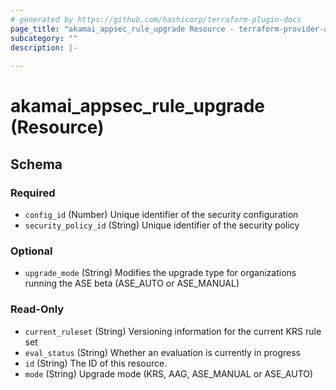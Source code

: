 ```yaml
---
# generated by https://github.com/hashicorp/terraform-plugin-docs
page_title: "akamai_appsec_rule_upgrade Resource - terraform-provider-akamai"
subcategory: ""
description: |-
  
---
```


# akamai_appsec_rule_upgrade (Resource)





<!-- schema generated by tfplugindocs -->
## Schema

### Required

- `config_id` (Number) Unique identifier of the security configuration
- `security_policy_id` (String) Unique identifier of the security policy

### Optional

- `upgrade_mode` (String) Modifies the upgrade type for organizations running the ASE beta (ASE_AUTO or ASE_MANUAL)

### Read-Only

- `current_ruleset` (String) Versioning information for the current KRS rule set
- `eval_status` (String) Whether an evaluation is currently in progress
- `id` (String) The ID of this resource.
- `mode` (String) Upgrade mode (KRS, AAG, ASE_MANUAL or ASE_AUTO)
